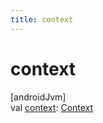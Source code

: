 ```yaml
---
title: context
---
```



# context



[androidJvm]\
val [context](context.html): [Context](https://developer.android.com/reference/kotlin/android/content/Context.html)





